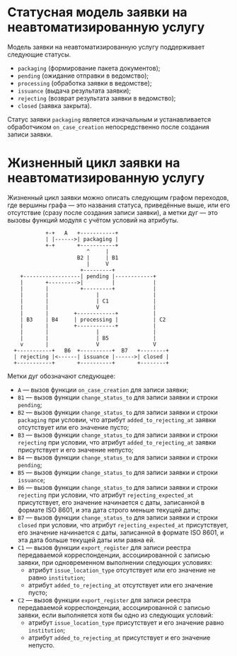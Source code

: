 # Статусная модель заявки на неавтоматизированную услугу

Модель заявки на неавтоматизированную услугу поддерживает следующие статусы.

*  `packaging` (формирование пакета документов);
*  `pending` (ожидание отправки в ведомство);
*  `processing` (обработка заявки в ведомстве);
*  `issuance` (выдача результата заявки);
*  `rejecting` (возврат результата заявки в ведомство);
*  `closed` (заявка закрыта).

Статус заявки `packaging` является изначальным и устанавливается обработчиком
`on_case_creation` непосредственно после создания записи заявки.

# Жизненный цикл заявки на неавтоматизированную услугу

Жизненный цикл заявки можно описать следующим графом переходов, где вершины
графа — это названия статуса, приведённые выше, или его отсутствие (сразу
после создания записи заявки), а метки дуг — это вызовы функций модуля с учётом
условий на атрибуты.

```
            +-+   A   +-----------+
            | |------>| packaging |
            +-+       +-----------+
                         ^     |
                      B2 |     | B1
                         |     V
                       +---------+
    +------------------| pending |------------+
    |       +--------->|         |            |
    |       |          +---------+            |
    |       |               |                 |
    |       |               | C1              |
    |       |               V                 |
    |       |        +------------+           |
    | B3    | B4     | processing |           | C2
    |       |        +------------+           |
    |       |               |                 |
    |       |               | B5              |
    v       |               V                 V
  +-----------+   B6  +----------+  B7   +--------+
  | rejecting |<------| issuance |------>| closed |
  +-----------+       +----------+       +--------+
```

Метки дуг обозначают следующее:

*   `A` — вызов функции `on_case_creation` для записи заявки;
*   `B1` — вызов функции `change_status_to` для записи заявки и строки
    `pending`;
*   `B2` — вызов функции `change_status_to` для записи заявки и строки
    `packaging` при условии, что атрибут `added_to_rejecting_at` заявки
    отсутствует или его значение пусто;
*   `B3` — вызов функции `change_status_to` для записи заявки и строки
    `rejecting` при условии, что атрибут `added_to_rejecting_at` заявки
    присутствует и его значение непусто;
*   `B4` — вызов функции `change_status_to` для записи заявки и строки
    `pending`;
*   `B5` — вызов функции `change_status_to` для записи заявки и строки
    `issuance`;
*   `B6` — вызов функции `change_status_to` для записи заявки и строки
    `rejecting` при условии, что атрибут `rejecting_expected_at` присутствует,
    его значение начинается с даты, записанной в формате ISO 8601, и эта дата
    строго меньше текущей даты;
*   `B7` — вызов функции `change_status_to` для записи заявки и строки `closed`
    при условии, что атрибут `rejecting_expected_at` присутствует, его значение
    начинается с даты, записанной в формате ISO 8601, и эта дата больше текущей
    даты или равна ей.
*   `C1` — вызов функции `export_register` для записи реестра передаваемой
    корреспонденции, ассоциированной с записью заявки, при одновременном
    выполнении следующих условиях:
    -   атрибут `issue_location_type` отсутствует или его значение не равно
        `institution`;
    -   атрибут `added_to_rejecting_at` отсутствует или его значение пусто;
*   `C2` — вызов функции `export_register` для записи реестра передаваемой
    корреспонденции, ассоциированной с записью заявки, если выполняется хотя бы
    одно из следующих условий:
    -   атрибут `issue_location_type` присутствует и его значение равно
        `institution`;
    -   атрибут `added_to_rejecting_at` присутствует и его значение непусто.
